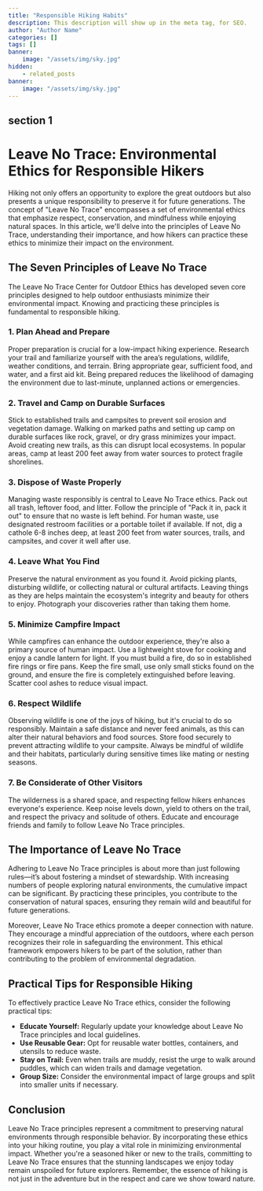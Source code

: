 ```yaml
---
title: "Responsible Hiking Habits"
description: This description will show up in the meta tag, for SEO.
author: "Author Name"
categories: []
tags: []
banner:
    image: "/assets/img/sky.jpg"
hidden:
    - related_posts
banner:
    image: "/assets/img/sky.jpg"
---
```



## section 1

# Leave No Trace: Environmental Ethics for Responsible Hikers

Hiking not only offers an opportunity to explore the great outdoors but also presents a unique responsibility to preserve it for future generations. The concept of "Leave No Trace" encompasses a set of environmental ethics that emphasize respect, conservation, and mindfulness while enjoying natural spaces. In this article, we'll delve into the principles of Leave No Trace, understanding their importance, and how hikers can practice these ethics to minimize their impact on the environment.

## The Seven Principles of Leave No Trace

The Leave No Trace Center for Outdoor Ethics has developed seven core principles designed to help outdoor enthusiasts minimize their environmental impact. Knowing and practicing these principles is fundamental to responsible hiking.

### 1. **Plan Ahead and Prepare**

Proper preparation is crucial for a low-impact hiking experience. Research your trail and familiarize yourself with the area’s regulations, wildlife, weather conditions, and terrain. Bring appropriate gear, sufficient food, and water, and a first aid kit. Being prepared reduces the likelihood of damaging the environment due to last-minute, unplanned actions or emergencies.

### 2. **Travel and Camp on Durable Surfaces**

Stick to established trails and campsites to prevent soil erosion and vegetation damage. Walking on marked paths and setting up camp on durable surfaces like rock, gravel, or dry grass minimizes your impact. Avoid creating new trails, as this can disrupt local ecosystems. In popular areas, camp at least 200 feet away from water sources to protect fragile shorelines.

### 3. **Dispose of Waste Properly**

Managing waste responsibly is central to Leave No Trace ethics. Pack out all trash, leftover food, and litter. Follow the principle of "Pack it in, pack it out" to ensure that no waste is left behind. For human waste, use designated restroom facilities or a portable toilet if available. If not, dig a cathole 6-8 inches deep, at least 200 feet from water sources, trails, and campsites, and cover it well after use.

### 4. **Leave What You Find**

Preserve the natural environment as you found it. Avoid picking plants, disturbing wildlife, or collecting natural or cultural artifacts. Leaving things as they are helps maintain the ecosystem's integrity and beauty for others to enjoy. Photograph your discoveries rather than taking them home.

### 5. **Minimize Campfire Impact**

While campfires can enhance the outdoor experience, they're also a primary source of human impact. Use a lightweight stove for cooking and enjoy a candle lantern for light. If you must build a fire, do so in established fire rings or fire pans. Keep the fire small, use only small sticks found on the ground, and ensure the fire is completely extinguished before leaving. Scatter cool ashes to reduce visual impact.

### 6. **Respect Wildlife**

Observing wildlife is one of the joys of hiking, but it's crucial to do so responsibly. Maintain a safe distance and never feed animals, as this can alter their natural behaviors and food sources. Store food securely to prevent attracting wildlife to your campsite. Always be mindful of wildlife and their habitats, particularly during sensitive times like mating or nesting seasons.

### 7. **Be Considerate of Other Visitors**

The wilderness is a shared space, and respecting fellow hikers enhances everyone's experience. Keep noise levels down, yield to others on the trail, and respect the privacy and solitude of others. Educate and encourage friends and family to follow Leave No Trace principles.

## The Importance of Leave No Trace

Adhering to Leave No Trace principles is about more than just following rules—it’s about fostering a mindset of stewardship. With increasing numbers of people exploring natural environments, the cumulative impact can be significant. By practicing these principles, you contribute to the conservation of natural spaces, ensuring they remain wild and beautiful for future generations.

Moreover, Leave No Trace ethics promote a deeper connection with nature. They encourage a mindful appreciation of the outdoors, where each person recognizes their role in safeguarding the environment. This ethical framework empowers hikers to be part of the solution, rather than contributing to the problem of environmental degradation.

## Practical Tips for Responsible Hiking

To effectively practice Leave No Trace ethics, consider the following practical tips:

*   **Educate Yourself:** Regularly update your knowledge about Leave No Trace principles and local guidelines.
*   **Use Reusable Gear:** Opt for reusable water bottles, containers, and utensils to reduce waste.
*   **Stay on Trail:** Even when trails are muddy, resist the urge to walk around puddles, which can widen trails and damage vegetation.
*   **Group Size:** Consider the environmental impact of large groups and split into smaller units if necessary.

## Conclusion

Leave No Trace principles represent a commitment to preserving natural environments through responsible behavior. By incorporating these ethics into your hiking routine, you play a vital role in minimizing environmental impact. Whether you're a seasoned hiker or new to the trails, committing to Leave No Trace ensures that the stunning landscapes we enjoy today remain unspoiled for future explorers. Remember, the essence of hiking is not just in the adventure but in the respect and care we show toward nature.
